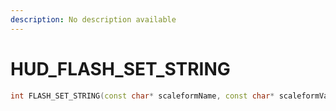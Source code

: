 ```yaml
---
description: No description available 
---
```


# HUD\_FLASH_SET_STRING

```cpp
int FLASH_SET_STRING(const char* scaleformName, const char* scaleformVarName, int _Unk2, int _Unk3);
```